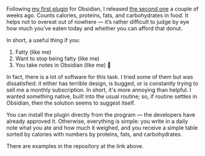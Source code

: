 ﻿Following [my first plugin](/notes/obsidian-fastimer/) for Obsidian, I released [the second one](https://github.com/vkostyanetsky/ObsidianFoodiary) a couple of weeks ago. Counts calories, proteins, fats, and carbohydrates in food. It helps not to overeat out of nowhere — it’s rather difficult to judge by eye how much you’ve eaten today and whether you can afford that donut.

In short, a useful thing if you:

1. Fatty (like me)
2. Want to stop being fatty (like me)
3. You take notes in Obsidian (like me) 🙂

In fact, there is a lot of software for this task. I tried some of them but was dissatisfied: it either has terrible design, is bugged, or is constantly trying to sell me a monthly subscription. In short, it's more annoying than helpful. I wanted something native, built into the usual routine; so, if routine settles in Obsidian, then the solution seems to suggest itself.

You can install the plugin directly from the program — the developers have already approved it. Otherwise, everything is simple: you write in a daily note what you ate and how much it weighed, and you receive a simple table sorted by calories with numbers by proteins, fats, and carbohydrates.

There are examples in the repository at the link above.